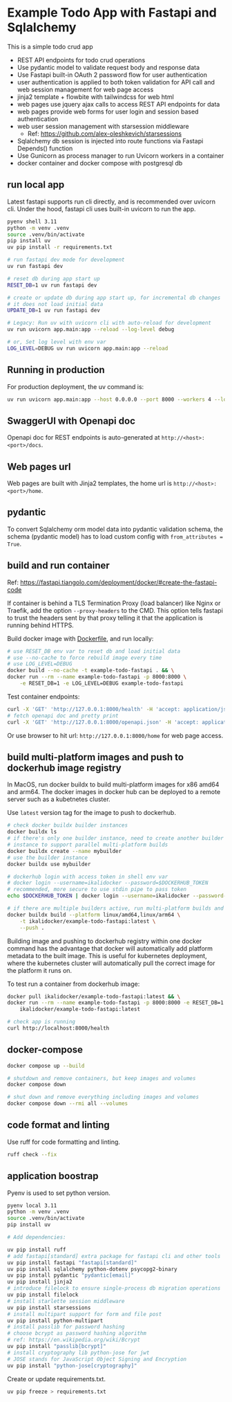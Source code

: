 # Example Todo App with Fastapi and Sqlalchemy

This is a simple todo crud app

-   REST API endpoints for todo crud operations
-   Use pydantic model to validate request body and response data
-   Use Fastapi built-in OAuth 2 password flow for user authentication
-   user authentication is applied to both token validation for API call
    and web session management for web page access
-   jinja2 template + flowbite with tailwindcss for web html
-   web pages use jquery ajax calls to access REST API endpoints for data
-   web pages provide web forms for user login and session based authentication
-   web user session management with starsession middleware
    -   Ref: https://github.com/alex-oleshkevich/starsessions
-   Sqlalchemy db session is injected into route functions via Fastapi Depends()
    function
-   Use Gunicorn as process manager to run Uvicorn workers in a container
-   docker container and docker compose with postgresql db

## run local app

Latest fastapi supports run cli directly, and is recommended over uvicorn cli.
Under the hood, fastapi cli uses built-in uvicorn to run the app.

```sh
pyenv shell 3.11
python -m venv .venv
source .venv/bin/activate
pip install uv
uv pip install -r requirements.txt

# run fastapi dev mode for development
uv run fastapi dev

# reset db during app start up
RESET_DB=1 uv run fastapi dev

# create or update db during app start up, for incremental db changes
# it does not load initial data
UPDATE_DB=1 uv run fastapi dev

# Legacy: Run uv with uvicorn cli with auto-reload for development
uv run uvicorn app.main:app --reload --log-level debug

# or, Set log level with env var
LOG_LEVEL=DEBUG uv run uvicorn app.main:app --reload
```

## Running in production

For production deployment, the uv command is:

```bash
uv run uvicorn app.main:app --host 0.0.0.0 --port 8000 --workers 4 --log-level info
```

## SwaggerUI with Openapi doc

Openapi doc for REST endpoints is auto-generated at `http://<host>:<port>/docs`.

## Web pages url

Web pages are built with Jinja2 templates, the home url is `http://<host>:<port>/home`.

## pydantic

To convert Sqlalchemy orm model data into pydantic validation schema,
the schema (pydantic model) has to load custom config with
`from_attributes = True`.

## build and run container

Ref: https://fastapi.tiangolo.com/deployment/docker/#create-the-fastapi-code

If container is behind a TLS Termination Proxy (load balancer) like Nginx
or Traefik, add the option `--proxy-headers` to the CMD.
This option tells fastapi to trust the headers sent by that proxy telling it
that the application is running behind HTTPS.

Build docker image with [Dockerfile](./Dockerfile), and run locally:

```sh
# use RESET_DB env var to reset db and load initial data
# use --no-cache to force rebuild image every time
# use LOG_LEVEL=DEBUG
docker build --no-cache -t example-todo-fastapi . && \
docker run --rm --name example-todo-fastapi -p 8000:8000 \
    -e RESET_DB=1 -e LOG_LEVEL=DEBUG example-todo-fastapi
```

Test container endpoints:

```sh
curl -X 'GET' 'http://127.0.0.1:8000/health' -H 'accept: application/json'
# fetch openapi doc and pretty print
curl -X 'GET' 'http://127.0.0.1:8000/openapi.json' -H 'accept: application/json' | jq
```

Or use browser to hit url: `http://127.0.0.1:8000/home` for web page access.

## build multi-platform images and push to dockerhub image registry

In MacOS, run docker buildx to build multi-platform images for x86 amd64 and
arm64. The docker images in docker hub can be deployed to a remote server
such as a kubetnetes cluster.

Use `latest` version tag for the image to push to dockerhub.

```sh
# check docker buildx builder instances
docker buildx ls
# if there's only one builder instance, need to create another builder
# instance to support parallel multi-platform builds
docker buildx create --name mybuilder
# use the builder instance
docker buildx use mybuilder

# dockerhub login with access token in shell env var
# docker login --username=ikalidocker --password=$DOCKERHUB_TOKEN
# recommended, more secure to use stdin pipe to pass token
echo $DOCKERHUB_TOKEN | docker login --username=ikalidocker --password-stdin

# if there are multiple builders active, run multi-platform builds and push in one cli
docker buildx build --platform linux/amd64,linux/arm64 \
    -t ikalidocker/example-todo-fastapi:latest \
    --push .
```

Building image and pushing to dockerhub registry within one docker command has
the advantage that docker will automatically add platform metadata to the
built image. This is useful for kubernetes deployment, where the kubernetes
cluster will automatically pull the correct image for the platform it runs on.

To test run a container from dockerhub image:

```sh
docker pull ikalidocker/example-todo-fastapi:latest && \
docker run --rm --name example-todo-fastapi -p 8000:8000 -e RESET_DB=1 \
    ikalidocker/example-todo-fastapi:latest

# check app is running
curl http://localhost:8000/health
```

## docker-compose

```sh
docker compose up --build

# shutdown and remove containers, but keep images and volumes
docker compose down

# shut down and remove everything including images and volumes
docker compose down --rmi all --volumes
```

## code format and linting

Use ruff for code formatting and linting.

```sh
ruff check --fix
```

## application boostrap

Pyenv is used to set python version.

```sh
pyenv local 3.11
python -m venv .venv
source .venv/bin/activate
pip install uv

# Add dependencies:

uv pip install ruff
# add fastapi[standard] extra package for fastapi cli and other tools
uv pip install fastapi "fastapi[standard]"
uv pip install sqlalchemy python-dotenv psycopg2-binary
uv pip install pydantic "pydantic[email]"
uv pip install jinja2
# introduce filelock to ensure single-process db migration operations
uv pip install filelock
# install starlette session middleware
uv pip install starsessions
# install multipart support for form and file post
uv pip install python-multipart
# install passlib for password hashing
# choose bcrypt as password hashing algorithm
# ref: https://en.wikipedia.org/wiki/Bcrypt
uv pip install "passlib[bcrypt]"
# install cryptography lib python-jose for jwt
# JOSE stands for JavaScript Object Signing and Encryption
uv pip install "python-jose[cryptography]"
```

Create or update requirements.txt.

```bash
uv pip freeze > requirements.txt
```
